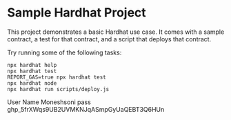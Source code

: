 # Sample Hardhat Project

This project demonstrates a basic Hardhat use case. It comes with a sample contract, a test for that contract, and a script that deploys that contract.

Try running some of the following tasks:

```shell
npx hardhat help
npx hardhat test
REPORT_GAS=true npx hardhat test
npx hardhat node
npx hardhat run scripts/deploy.js
```
User Name Moneshsoni
pass 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
